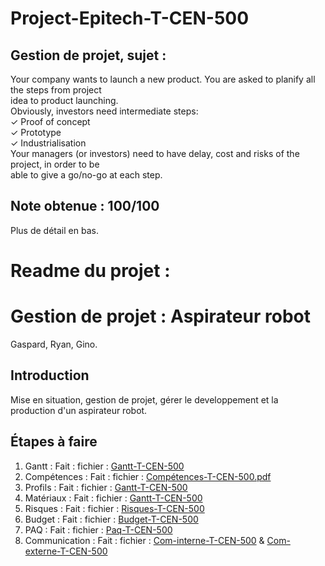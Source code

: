 # Project-Epitech-T-CEN-500  
## Gestion de projet, sujet :  
Your company wants to launch a new product. You are asked to planify all the steps from project  
idea to product launching.  
Obviously, investors need intermediate steps:  
✓ Proof of concept  
✓ Prototype  
✓ Industrialisation  
Your managers (or investors) need to have delay, cost and risks of the project, in order to be  
able to give a go/no-go at each step.  
  
## Note obtenue : 100/100  
Plus de détail en bas.  
  
# Readme du projet :  
# Gestion de projet : Aspirateur robot  
Gaspard, Ryan, Gino.  
  
## Introduction  
Mise en situation, gestion de projet, gérer le developpement et la production d'un aspirateur robot.  
  
## Étapes à faire  
1. Gantt : Fait : fichier : [Gantt-T-CEN-500](Gantt-T-CEN-500.xlsx)
2. Compétences : Fait : fichier : [Compétences-T-CEN-500.pdf](Compétences-T-CEN-500.pdf)
3. Profils : Fait : fichier : [Gantt-T-CEN-500](Gantt-T-CEN-500.xlsx)
4. Matériaux : Fait : fichier : [Gantt-T-CEN-500](Gantt-T-CEN-500.xlsx)
5. Risques : Fait : fichier : [Risques-T-CEN-500](Risques-T-CEN-500.pdf)
6. Budget : Fait : fichier : [Budget-T-CEN-500](Budget-T-CEN-500.xlsx)
7. PAQ : Fait : fichier : [Paq-T-CEN-500](Paq-T-CEN-500.pdf)
8. Communication : Fait : fichier : [Com-interne-T-CEN-500](Com-interne-T-CEN-500.pdf) & [Com-externe-T-CEN-500](Com-externe-T-CEN-500.pdf)
